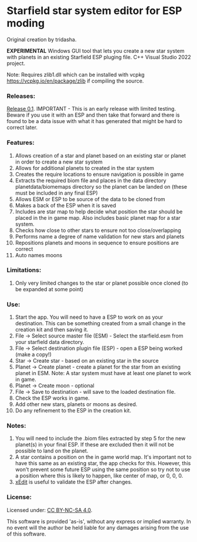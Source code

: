 # Starfield star system editor for ESP moding
Original creation by tridasha.

**EXPERIMENTAL** Windows GUI tool that lets you create a new star system with planets in an existing Starfield ESP pluging file.
C++ Visual Studio 2022 project. 

Note: Requires zlib1.dll which can be installed with vcpkg https://vcpkg.io/en/package/zlib if compiling the source. 

### Releases:
[Release 0.1](https://github.com/tridashafox/SFStarEditor/releases/tag/Release_01).
IMPORTANT - This is an early release with limited testing. Beware if you use it with an ESP and then take that forward and there is found to be a data issue with what it has generated that might be hard to correct later.

### Features:
1. Allows creation of a star and planet based on an existing star or planet in order to create a new star system
2. Allows for additional planets to created in the star system
3. Creates the require locations to ensure navigation is possible in game
4. Extracts the required biom file and places in the data directory planetdata/biomemaps directory so the planet can be landed on (these must be included in any final ESP)
5. Allows ESM or ESP to be source of the data to be cloned from
6. Makes a back of the ESP when it is saved
7. Includes are star map to help decide what position the star should be placed in the in game map. Also includes basic planet map for a star system.
8. Checks how close to other stars to ensure not too close/overlapping
9. Performs name a degree of name validation for new stars and planets
10. Repositions planets and moons in sequence to ensure positions are correct
11. Auto names moons 

### Limitations:
1. Only very limited changes to the star or planet possible once cloned (to be expanded at some point)

### Use: 
1. Start the app. You will need to have a ESP to work on as your destination. This can be something created from a small change in the creation kit and then saving it.
2. File -> Select source master file (ESM) - Select the starfield.esm from your starfield data directory. 
3. File -> Select destination plugin file (ESP) - open a ESP being worked (make a copy!)
4. Star -> Create star - based on an existing star in the source
5. Planet -> Create planet - create a planet for the star from an existing planet in ESM.
   Note: A star system must have at least one planet to work in game.
6. Planet -> Create moon - optional
7. File -> Save to destination - will save to the loaded destination file. 
8. Check the ESP works in game.
9. Add other new stars, planets or moons as desired.
10. Do any refinement to the ESP in the creation kit.

### Notes:
1. You will need to include the .biom files extracted by step 5 for the new planet(s) in your final ESP. If these are excluded then it will not be possible to land on the planet.
2. A star contains a position on the in game world map. It's important not to have this same as an existing star, the app checks for this. However, this won't prevent some future ESP using the same position so try not to use a position where this is likely to happen, like center of map, or 0, 0, 0.
3. [xEdit](https://github.com/TES5Edit/TES5Edit/blob/bfabef91fe7f090c4ba81c865570b2e1ceb8f49d/whatsnew.md) is useful to validate the ESP after changes.

### License:
Licensed under: [CC BY-NC-SA 4.0](https://creativecommons.org/licenses/by-nc-sa/4.0).

  This software is provided 'as-is', without any express or implied
  warranty.  In no event will the author be held liable for any damages
  arising from the use of this software.
